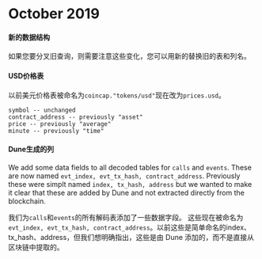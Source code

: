 # October 2019

#### 新的数据结构 <a href="#new-data-structure" id="new-data-structure"></a>

如果您要分叉旧查询，则需要注意这些变化，您可以用新的替换旧的表和列名。


#### USD价格表<a href="#usd-price-tables" id="usd-price-tables"></a>
以前美元价格表被命名为`coincap."tokens/usd"`现在改为`prices.usd`。

```
symbol -- unchanged
contract_address -- previously "asset"
price -- previously "average"
minute -- previously "time"
```

#### Dune生成的列 <a href="#dune-generated-columns" id="dune-generated-columns"></a>

We add some data fields to all decoded tables for `calls` and `events`. These are now named `evt_index, evt_tx_hash, contract_address`. Previously these were simplt named `index, tx_hash, address` but we wanted to make it clear that these are added by Dune and not extracted directly from the blockchain.

我们为`calls`和`events`的所有解码表添加了一些数据字段。 这些现在被命名为 `evt_index, evt_tx_hash, contract_address`。以前这些是简单命名的index、tx_hash、address，但我们想明确指出，这些是由 Dune 添加的，而不是直接从区块链中提取的。

